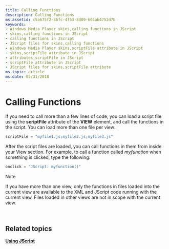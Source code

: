 ```yaml
---
title: Calling Functions
description: Calling Functions
ms.assetid: c5a675f2-86fc-4f53-8d09-604ab4752d7b
keywords:
- Windows Media Player skins,calling functions in JScript
- skins,calling functions in JScript
- calling functions in JScript
- JScript files for skins,calling functions
- Windows Media Player skins,scriptFile attribute in JScript
- skins,scriptFile attribute in JScript
- attributes,scriptFile in JScript
- scriptFile attribute in JScript
- JScript files for skins,scriptFile attribute
ms.topic: article
ms.date: 05/31/2018
---
```


# Calling Functions

If you need to call more than a few lines of code, you can load a script file using the **scriptFile** attribute of the **VIEW** element, and call the functions in the script. You can load more than one file per view:


```C++
scriptFile = "myfile1.js;myfile2.js;myfile3.js"

```



After the script files are loaded, you can call functions in them from inside your View section. For example, to call a function called *myfunction* when something is clicked, type the following:


```C++
onclick = "JScript: myfunction()"

```



> [!Note]  
> If you have more than one view, only the functions in files loaded into the current view are available to the XML and JScript code running with the current view. Files loaded in other views are not in scope with the current view.

 

## Related topics

<dl> <dt>

[**Using JScript**](using-jscript.md)
</dt> </dl>

 

 




